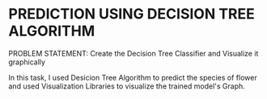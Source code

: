 # PREDICTION USING DECISION TREE ALGORITHM

PROBLEM STATEMENT: Create the Decision Tree Classifier and Visualize it graphically

In this task, I used Desicion Tree Algorithm to predict the species of flower and used Visualization Libraries to visualize the trained model's Graph.
